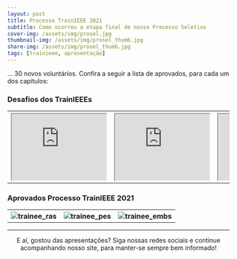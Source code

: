 ```yaml
---
layout: post
title: Processo TrainIEEE 2021
subtitle: Como ocorreu a etapa final de nosso Processo Seletivo
cover-img: /assets/img/prosel.jpg
thumbnail-img: /assets/img/prosel_thumb.jpg
share-img: /assets/img/prosel_thumb.jpg
tags: [trainieee, apresentação]
---
```


... 30 novos voluntários. Confira a seguir a lista de aprovados, para cada um dos capítulos:

### Desafios dos TrainIEEEs
<div class="row">
  <div class="col-xl-auto offset-xl-0 col-lg-4 offset-lg-0 mobile-side-scroller">
    <table class="table-borderless highlight">
        <tr>
          <th><center><iframe width="214" src="https://www.youtube.com/embed/tgbNymZ7vqY"></iframe></center></th>
          <th><center><iframe width="214" src="https://www.youtube.com/embed/tgbNymZ7vqY"></iframe></center></th>
          <th><center><iframe width="214" src="https://www.youtube.com/embed/tgbNymZ7vqY"></iframe></center></th>
        </tr>
    </table>
  </div>
</div>

### Aprovados Processo TrainIEEE 2021
<div class="row">
  <div class="col-xl-auto offset-xl-0 col-lg-4 offset-lg-0 mobile-side-scroller">
    <table class="table-borderless highlight">
        <tr>
          <th><center><img src="{{ 'assets/img/trainees_ras_21.jpg' | relative_url }}" alt="trainee_ras"/></center></th>
          <th><center><img src="{{ 'assets/img/trainees_pes_21.jpg' | relative_url }}" alt="trainee_pes"/></center></th>
          <th><center><img src="{{ 'assets/img/trainees_embs_21.jpg' | relative_url }}" alt="trainee_embs"/></center></th>
        </tr>
    </table>
  </div>
</div>

---
<p style="text-align: center;">
E aí, gostou das apresentações?
Siga nossas redes sociais e continue acompanhando nosso site, para manter-se sempre bem informado!
</p>
